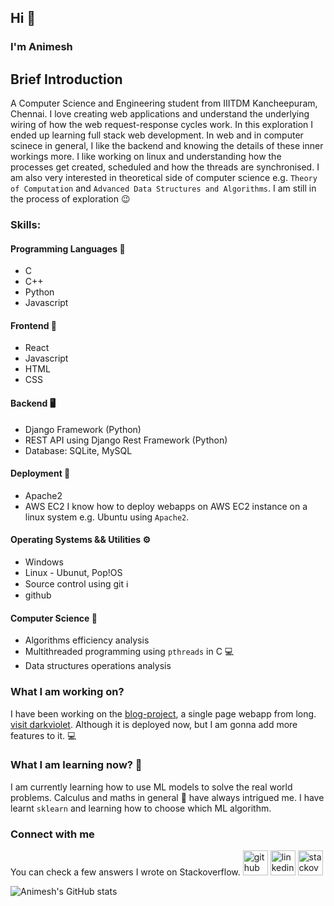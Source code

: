 ## Hi 👋
### I'm Animesh

## Brief Introduction
A Computer Science and Engineering student from IIITDM Kancheepuram, Chennai. I love creating web applications and understand the underlying wiring of how the web request-response cycles work. In this exploration I ended up learning full stack web development. In web and in computer scinece in general, I like the backend and knowing the details of these inner workings more. I like working on linux and understanding how the processes get created, scheduled and how the threads are synchronised. I am also very interested in theoretical side of computer science e.g. `Theory of Computation` and `Advanced Data Structures and Algorithms`. I am still in the process of exploration 😉


### Skills:
#### Programming Languages 🧠
* C
* C++
* Python
* Javascript

#### Frontend 🍓
* React
* Javascript
* HTML
* CSS

#### Backend 🖥️
* Django Framework (Python)
* REST API using Django Rest Framework (Python)
* Database: SQLite, MySQL

#### Deployment 💾
* Apache2
* AWS EC2
I know how to deploy webapps on AWS EC2 instance on a linux system e.g. Ubuntu using `Apache2`.

#### Operating Systems && Utilities ⚙️
* Windows
* Linux - Ubunut, Pop!OS
* Source control using git ℹ️
* github

#### Computer Science 📓
* Algorithms efficiency analysis
* Multithreaded programming using `pthreads` in C 💻
* Data structures operations analysis

### What I am working on? 
I have been working on the [blog-project](https://github.com/Animesh241100/blog-project), a single page webapp from long. [visit darkviolet](http://darkviolet.pythonanywhere.com/). Although it is deployed now, but I am gonna add more features to it. 💻

### What I am learning now? 🤔
I am currently learning how to use ML models to solve the real world problems. Calculus and maths in general 📖 have always intrigued me. I have learnt `sklearn` and learning how to choose which ML algorithm.

### Connect with me
You can check a few answers I wrote on Stackoverflow.
[<img src='https://cdn.jsdelivr.net/npm/simple-icons@3.0.1/icons/github.svg' alt='github' height='40'>](https://github.com/animesh241100)  [<img src='https://cdn.jsdelivr.net/npm/simple-icons@3.0.1/icons/linkedin.svg' alt='linkedin' height='40'>](https://www.linkedin.com/in/animesh241100/)  [<img src='https://cdn.jsdelivr.net/npm/simple-icons@3.0.1/icons/stackoverflow.svg' alt='stackoverflow' height='40'>](https://stackoverflow.com/users/12661847)  


![Animesh's GitHub stats](https://github-readme-stats.vercel.app/api?username=animesh241100&show_icons=true&theme=dracula)

